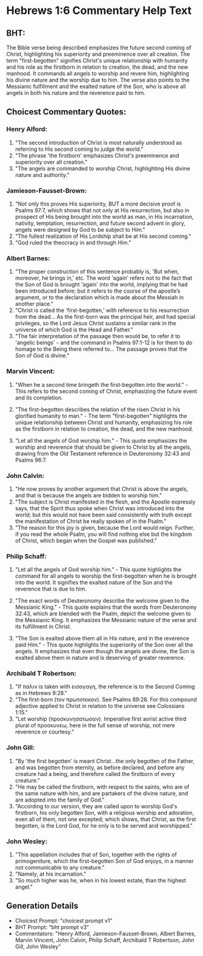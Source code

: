 # Hebrews 1:6 Commentary Help Text

## BHT:
The Bible verse being described emphasizes the future second coming of Christ, highlighting his superiority and preeminence over all creation. The term "first-begotten" signifies Christ's unique relationship with humanity and his role as the firstborn in relation to creation, the dead, and the new manhood. It commands all angels to worship and revere him, highlighting his divine nature and the worship due to him. The verse also points to the Messianic fulfillment and the exalted nature of the Son, who is above all angels in both his nature and the reverence paid to him.

## Choicest Commentary Quotes:
### Henry Alford:
1. "The second introduction of Christ is most naturally understood as referring to His second coming to judge the world."
2. "The phrase 'the firstborn' emphasizes Christ's preeminence and superiority over all creation."
3. "The angels are commanded to worship Christ, highlighting His divine nature and authority."

### Jamieson-Fausset-Brown:
1. "Not only this proves His superiority, BUT a more decisive proof is Psalms 97:7, which shows that not only at His resurrection, but also in prospect of His being brought into the world as man, in His incarnation, nativity, temptation, resurrection, and future second advent in glory, angels were designed by God to be subject to Him."
2. "The fullest realization of His Lordship shall be at His second coming."
3. "God ruled the theocracy in and through Him."

### Albert Barnes:
1. "The proper construction of this sentence probably is, 'But when, moreover, he brings in,' etc. The word 'again' refers not to the fact that the Son of God is brought 'again' into the world, implying that he had been introduced before; but it refers to the course of the apostle’s argument, or to the declaration which is made about the Messiah in another place."
2. "Christ is called the 'first-begotten,' with reference to his resurrection from the dead... As the first-born was the principal heir, and had special privileges, so the Lord Jesus Christ sustains a similar rank in the universe of which God is the Head and Father."
3. "The fair interpretation of the passage then would be, to refer it to 'angelic beings' - and the command in Psalms 97:1-12 is for them to do homage to the Being there referred to... The passage proves that the Son of God is divine."

### Marvin Vincent:
1. "When he a second time bringeth the first-begotten into the world." - This refers to the second coming of Christ, emphasizing the future event and its completion.

2. "The first-begotten describes the relation of the risen Christ in his glorified humanity to man." - The term "first-begotten" highlights the unique relationship between Christ and humanity, emphasizing his role as the firstborn in relation to creation, the dead, and the new manhood.

3. "Let all the angels of God worship him." - This quote emphasizes the worship and reverence that should be given to Christ by all the angels, drawing from the Old Testament reference in Deuteronomy 32:43 and Psalms 96:7.

### John Calvin:
1. "He now proves by another argument that Christ is above the angels, and that is because the angels are bidden to worship him." 
2. "The subject is Christ manifested in the flesh, and the Apostle expressly says, that the Spirit thus spoke when Christ was introduced into the world; but this would not have been said consistently with truth except the manifestation of Christ be really spoken of in the Psalm."
3. "The reason for this joy is given, because the Lord would reign. Further, if you read the whole Psalm, you will find nothing else but the kingdom of Christ, which began when the Gospel was published."

### Philip Schaff:
1. "Let all the angels of God worship him." - This quote highlights the command for all angels to worship the first-begotten when he is brought into the world. It signifies the exalted nature of the Son and the reverence that is due to him.

2. "The exact words of Deuteronomy describe the welcome given to the Messianic King." - This quote explains that the words from Deuteronomy 32:43, which are blended with the Psalm, depict the welcome given to the Messianic King. It emphasizes the Messianic nature of the verse and its fulfillment in Christ.

3. "The Son is exalted above them all in His nature, and in the reverence paid Him." - This quote highlights the superiority of the Son over all the angels. It emphasizes that even though the angels are divine, the Son is exalted above them in nature and is deserving of greater reverence.

### Archibald T Robertson:
1. "If παλιν is taken with εισαγαγη, the reference is to the Second Coming as in Hebrews 9:28."
2. "The first-born (τον πρωτοτοκον). See Psalms 89:28. For this compound adjective applied to Christ in relation to the universe see Colossians 1:15."
3. "Let worship (προσκυνησατωσαν). Imperative first aorist active third plural of προσκυνεω, here in the full sense of worship, not mere reverence or courtesy."

### John Gill:
1. "By 'the first begotten' is meant Christ...the only begotten of the Father, and was begotten from eternity, as before declared, and before any creature had a being, and therefore called the firstborn of every creature."
2. "He may be called the firstborn, with respect to the saints, who are of the same nature with him, and are partakers of the divine nature, and are adopted into the family of God."
3. "According to our version, they are called upon to worship God's firstborn, his only begotten Son, with a religious worship and adoration, even all of them, not one excepted; which shows, that Christ, as the first begotten, is the Lord God, for he only is to be served and worshipped."

### John Wesley:
1. "This appellation includes that of Son, together with the rights of primogeniture, which the first-begotten Son of God enjoys, in a manner not communicable to any creature."
2. "Namely, at his incarnation."
3. "So much higher was he, when in his lowest estate, than the highest angel."


## Generation Details
- Choicest Prompt: "choicest prompt v1"
- BHT Prompt: "bht prompt v3"
- Commentators: "Henry Alford, Jamieson-Fausset-Brown, Albert Barnes, Marvin Vincent, John Calvin, Philip Schaff, Archibald T Robertson, John Gill, John Wesley"

